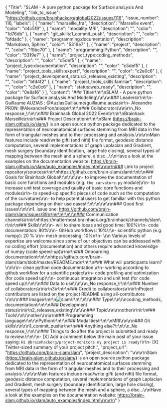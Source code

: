 {
  "Title": "SLAM - A pure python package for Surface anaLysis And Modeling",
  "link_to_issue": "https://github.com/brainhackorg/global2022/issues/116",
  "issue_number": 116,
  "labels": [
    {
      "name": "marseille_fra",
      "description": "Marseille event",
      "color": "d4c5f9"
    },
    {
      "name": "modality:MRI",
      "description": "",
      "color": "1d76db"
    },
    {
      "name": "git_skills:1_commit_push",
      "description": "",
      "color": "bfdadc"
    },
    {
      "name": "programming:documentation",
      "description": "Markdown, Sphinx",
      "color": "5319e7"
    },
    {
      "name": "project",
      "description": "",
      "color": "f9bc70"
    },
    {
      "name": "programming:Python",
      "description": "",
      "color": "5319e7"
    },
    {
      "name": "project_type:coding_methods",
      "description": "",
      "color": "c5def5"
    },
    {
      "name": "project_type:documentation",
      "description": "",
      "color": "c5def5"
    },
    {
      "name": "project_tools_skills:expert",
      "description": "",
      "color": "c2e0c6"
    },
    {
      "name": "project_development_status:2_releases_existing",
      "description": "",
      "color": "bfd4f2"
    },
    {
      "name": "project_tools_skills:familiar",
      "description": "",
      "color": "c2e0c6"
    },
    {
      "name": "status:web_ready",
      "description": "",
      "color": "0e8a16"
    }
  ],
  "content": "### Title\r\n\r\nSLAM - A pure python package for Surface anaLysis And Modeling\r\n\r\n### Leaders\r\n\r\n- Guillaume AUZIAS : @AuziasGuillaume/guillaume.auzias\r\n- Alexandre PRON: @AlexandrePron/alexp\r\n\r\n### Collaborators\r\n\r\n_No response_\r\n\r\n### Brainhack Global 2022 Event\r\n\r\nBrainhack Marseille\r\n\r\n### Project Description\r\n\r\nSlam (https://brain-slam.github.io/slam/) is an open source python package dedicated to the representation of neuroanatomical surfaces stemming from MRI data in the form of triangular meshes and to their processing and analysis.\r\n\r\nMain features include read/write gifti (and nifti) file format, geodesic distance computation, several implementations of graph Laplacian and Gradient, mesh surgery (boundary identification, large hole closing), several types of mapping between the mesh and a sphere, a disc...\r\nHave a look at the examples on the documentation website: https://brain-slam.github.io/slam/auto_examples/index.html\r\n\r\n### Link to project repository/sources\r\n\r\nhttps://github.com/brain-slam/slam\r\n\r\n### Goals for Brainhack Global\r\n\r\n\r\n- to improve the documentation of basic core functions and modules (e.g. ```the curvature.py``` module)\r\n- to increase unit test coverage and quality of basic core functions and modules\r\n- to  speed-up specific pieces of code such as the computation of the curvatures\r\n- to help potential users to get familiar with this python package depending on their use cases\r\n\r\n\r\n\r\n### Good first issues\r\n\r\n1. issue one: https://github.com/brain-slam/slam/issues/89\r\n\r\n\r\n\r\n### Communication channels\r\n\r\nhttps://mattermost.brainhack.org/brainhack/channels/slam\r\n\r\n### Skills\r\n\r\n-  will to share ideas and good time: 100%\r\n-  code documentation: 80%\r\n- GitHub workflows: 10%\r\n- scientific python (e.g. numpy): 20 % \r\n- mesh processing: 10%\r\n- \r\n Various levels of expertise are welcome since some of our objectives can be addressed with no coding effort (documentation) and others require advanced knowledge of numpy (code speed-up)\r\n\r\n### Onboarding documentation\r\n\r\nhttps://github.com/brain-slam/slam/blob/master/README.md\r\n\r\n### What will participants learn?\r\n\r\n- clean python code documentation \r\n- working according to github workflow for a scientific project\r\n- code profiling and optimization (for code speed up)\r\n- continuous integration and unit test (for code speed up)\r\n\r\n### Data to use\r\n\r\n_No response_\r\n\r\n### Number of collaborators\r\n\r\n3\r\n\r\n### Credit to collaborators\r\n\r\nProject contributors are listed on the project README using all-contributors \r\n\r\n### Image\r\n\r\n![slam](https://user-images.githubusercontent.com/45215023/200366131-7edb0adc-d2c5-4f24-9bd2-d11f26bad065.png)\r\n\r\n\r\n### Type\r\n\r\ncoding_methods, documentation\r\n\r\n### Development status\r\n\r\n2_releases_existing\r\n\r\n### Topic\r\n\r\nother\r\n\r\n### Tools\r\n\r\nother\r\n\r\n### Programming language\r\n\r\nPython\r\n\r\n### Modalities\r\n\r\nMRI\r\n\r\n### Git skills\r\n\r\n1_commit_push\r\n\r\n### Anything else?\r\n\r\n_No response_\r\n\r\n### Things to do after the project is submitted and ready to review.\r\n\r\n- [X] Add a comment below the main post of your issue saying: `Hi @brainhackorg/project-monitors my project is ready!`\r\n- [X] Twitter-sized summary of your project pitch.",
  "project_url": "https://github.com/brain-slam/slam",
  "project_description": "\r\n\r\nSlam (https://brain-slam.github.io/slam/) is an open source python package dedicated to the representation of neuroanatomical surfaces stemming from MRI data in the form of triangular meshes and to their processing and analysis.\r\n\r\nMain features include read/write gifti (and nifti) file format, geodesic distance computation, several implementations of graph Laplacian and Gradient, mesh surgery (boundary identification, large hole closing), several types of mapping between the mesh and a sphere, a disc...\r\nHave a look at the examples on the documentation website: https://brain-slam.github.io/slam/auto_examples/index.html\r\n\r\n"
}